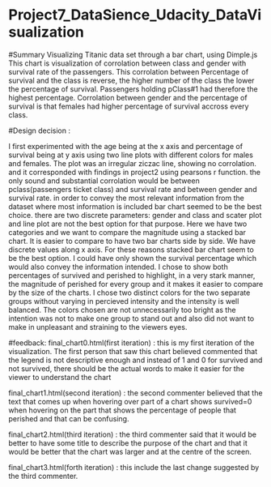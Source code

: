 # Project7_DataSience_Udacity_DataVisualization
#Summary
Visualizing Titanic data set through a bar chart, using Dimple.js 
This chart is visualization of corrolation between class and gender with survival rate of the passengers.
This corrolation between Percentage of survival and the class is reverse, the higher number of the class the lower the percentage of survival. Passengers holding pClass#1 had therefore the  highest percentage. Corrolation between gender and the percentage of survival is that females had higher percentage of survival accross every class.

#Design decision :

I first experimented with the age being at the x axis and percentage of survival being at y axis using two line plots with different colors for males and females. The plot was an irregular ziczac line, showing no corrolation. and it corresponded with findings in project2 using pearsons r function. the only sound and substantial corrolation would be between pclass(passengers ticket class) and survival rate and between gender and survival rate. in order to convey the most relevant information from the dataset where most information is included bar chart seemed to be the best choice. there are two discrete parameters: gender and class and scater plot and line plot are not the best option for that purpose.
Here we have two categories and we want to compare the magnitude using a stacked bar chart. It is easier to compare to have two bar charts side by side. We have discrete values along x axis. For these reasons stacked bar chart seem to be the best option. I could have only shown the survival percentage which would also convey the information intended. I chose to show both percentages of survived and perished to highlight, in a very stark manner, the magnitude of perished for every group and it makes it easier to compare by the size of the charts. 
I chose two distinct colors for the two separate groups without varying in percieved intensity and the intensity is well balanced. The colors chosen are not unnecessarily too bright as the intention was not to make one group to stand out and also did not want to make in unpleasant and straining to the viewers eyes. 


#feedback:
final_chart0.html(first iteration) : this is my first iteration of the visualization. The first person that saw this chart believed commented that the legend is not descriptive enough and instead of 1 and 0 for survived and not survived, there should be the actual words to make it easier for the viewer to understand the chart

final_chart1.html(second iteration) : the second commenter believed that the text that comes up when hovering over part of a chart shows survived=0 when hovering on the part that shows the percentage of people that perished and that can be confusing.

final_chart2.html(third iteration) : the third commenter said that it would be better to have some title to describe the purpose of the chart and that it would be better that the chart was larger and at the centre of the screen.

final_chart3.html(forth iteration) : this include the last change suggested by the third commenter.


